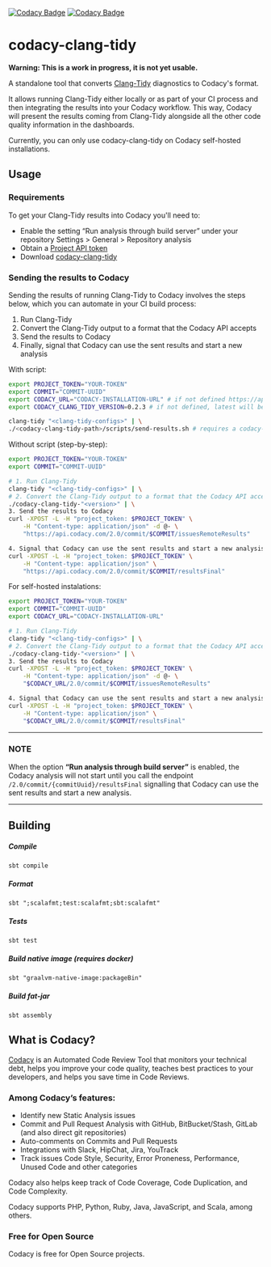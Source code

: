 [![Codacy Badge](https://api.codacy.com/project/badge/Grade/925c0ee779c34261b7d1c2935ca95ae5)](https://www.codacy.com/gh/codacy/codacy-clang-tidy?utm_source=github.com&utm_medium=referral&utm_content=codacy/codacy-clang-tidy&utm_campaign=Badge_Grade)
[![Codacy Badge](https://api.codacy.com/project/badge/Coverage/925c0ee779c34261b7d1c2935ca95ae5)](https://www.codacy.com/gh/codacy/codacy-clang-tidy?utm_source=github.com&utm_medium=referral&utm_content=codacy/codacy-clang-tidy&utm_campaign=Badge_Coverage)

# codacy-clang-tidy

**Warning: This is a work in progress, it is not yet usable.**

A standalone tool that converts [Clang-Tidy](https://clang.llvm.org/extra/clang-tidy/)
diagnostics to Codacy's format.

It allows running Clang-Tidy either locally or as part of your CI process and then integrating the results into your Codacy workflow. This way, Codacy will present the results coming from Clang-Tidy alongside all the other code quality information in the dashboards.

Currently, you can only use codacy-clang-tidy on Codacy self-hosted installations.

## Usage

### Requirements

To get your Clang-Tidy results into Codacy you'll need to:

-   Enable the setting “Run analysis through build server” under your repository Settings > General > Repository analysis
-   Obtain a [Project API token](https://support.codacy.com/hc/en-us/articles/207994675-Project-API)
-   Download [codacy-clang-tidy](https://github.com/codacy/codacy-clang-tidy/releases)

### Sending the results to Codacy

Sending the results of running Clang-Tidy to Codacy involves the steps below, which you can automate in your CI build process:

1.  Run Clang-Tidy
2.  Convert the Clang-Tidy output to a format that the Codacy API accepts
3.  Send the results to Codacy
4.  Finally, signal that Codacy can use the sent results and start a new analysis

With script:

```bash
export PROJECT_TOKEN="YOUR-TOKEN"
export COMMIT="COMMIT-UUID"
export CODACY_URL="CODACY-INSTALLATION-URL" # if not defined https://api.codacy.com will be used
export CODACY_CLANG_TIDY_VERSION=0.2.3 # if not defined, latest will be used

clang-tidy "<clang-tidy-configs>" | \
./<codacy-clang-tidy-path>/scripts/send-results.sh # requires a codacy-clang-tidy-"<version>" in the current directory
```

Without script (step-by-step):

```bash
export PROJECT_TOKEN="YOUR-TOKEN"
export COMMIT="COMMIT-UUID"

# 1. Run Clang-Tidy
clang-tidy "<clang-tidy-configs>" | \
# 2. Convert the Clang-Tidy output to a format that the Codacy API accepts
./codacy-clang-tidy-"<version>" | \
3. Send the results to Codacy
curl -XPOST -L -H "project_token: $PROJECT_TOKEN" \
    -H "Content-type: application/json" -d @- \
    "https://api.codacy.com/2.0/commit/$COMMIT/issuesRemoteResults"

4. Signal that Codacy can use the sent results and start a new analysis
curl -XPOST -L -H "project_token: $PROJECT_TOKEN" \
	-H "Content-type: application/json" \
	"https://api.codacy.com/2.0/commit/$COMMIT/resultsFinal"
```

For self-hosted instalations:

```bash
export PROJECT_TOKEN="YOUR-TOKEN"
export COMMIT="COMMIT-UUID"
export CODACY_URL="CODACY-INSTALLATION-URL"

# 1. Run Clang-Tidy
clang-tidy "<clang-tidy-configs>" | \
# 2. Convert the Clang-Tidy output to a format that the Codacy API accepts
./codacy-clang-tidy-"<version>" | \
3. Send the results to Codacy
curl -XPOST -L -H "project_token: $PROJECT_TOKEN" \
    -H "Content-type: application/json" -d @- \
    "$CODACY_URL/2.0/commit/$COMMIT/issuesRemoteResults"

4. Signal that Codacy can use the sent results and start a new analysis
curl -XPOST -L -H "project_token: $PROJECT_TOKEN" \
	-H "Content-type: application/json" \
	"$CODACY_URL/2.0/commit/$COMMIT/resultsFinal"
```

***
### NOTE

When the option **“Run analysis through build server”** is enabled, the Codacy analysis will not start until you call the endpoint `/2.0/commit/{commitUuid}/resultsFinal` signalling that Codacy can use the sent results and start a new analysis.

***

## Building

##### Compile

`sbt compile`

##### Format

`sbt ";scalafmt;test:scalafmt;sbt:scalafmt"`

##### Tests

`sbt test`

##### Build native image (requires docker)

`sbt "graalvm-native-image:packageBin"`

##### Build fat-jar

`sbt assembly`

## What is Codacy?

[Codacy](https://www.codacy.com/) is an Automated Code Review Tool that monitors your technical debt, helps you improve your code quality, teaches best practices to your developers, and helps you save time in Code Reviews.

### Among Codacy’s features:

-   Identify new Static Analysis issues
-   Commit and Pull Request Analysis with GitHub, BitBucket/Stash, GitLab (and also direct git repositories)
-   Auto-comments on Commits and Pull Requests
-   Integrations with Slack, HipChat, Jira, YouTrack
-   Track issues Code Style, Security, Error Proneness, Performance, Unused Code and other categories

Codacy also helps keep track of Code Coverage, Code Duplication, and Code Complexity.

Codacy supports PHP, Python, Ruby, Java, JavaScript, and Scala, among others.

### Free for Open Source

Codacy is free for Open Source projects.
